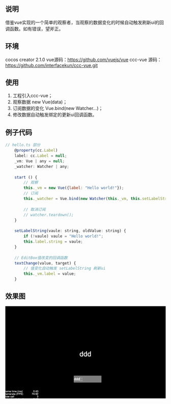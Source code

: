 ## 说明
借鉴vue实现的一个简单的观察者，当观察的数据变化的时候自动触发刷新ui的回调函数。如有错误，望斧正。
## 环境

cocos creator 2.1.0
vue源码：https://github.com/vuejs/vue
ccc-vue 源码：https://github.com/interfacekun/ccc-vue.git

## 使用
1. 工程引入ccc-vue；
2. 观察数据 new Vue(data)；
3. 订阅数据的变化 Vue.bind(new Watcher...)；
4. 修改数据自动触发绑定的更新ui回调函数。

## 例子代码
```javascript
// hello.ts 部分
    @property(cc.Label)
    label: cc.Label = null;
    _vm: Vue | any = null;
    _watcher: Watcher | any;

    start () {
        // 观察
        this._vm = new Vue({label: "Hello world!"});
        // 订阅
        this._watcher = Vue.bind(new Watcher(this._vm, this.setLabelString, this), this._vm.label);

        // 取消订阅
        // watcher.teardown();
    }

    setLabelString(vaule: string, oldValue: string) {
        if (!vaule) vaule = "Hello world!";
        this.label.string = vaule;
    }

    // EditBox值改变的回调函数
    textChange(value, target) {
        // 值变化自动触发 setLabelString 刷新ui
        this._vm.label = value;
    }


```

## 效果图
![example](./ccc-vue-test.gif)